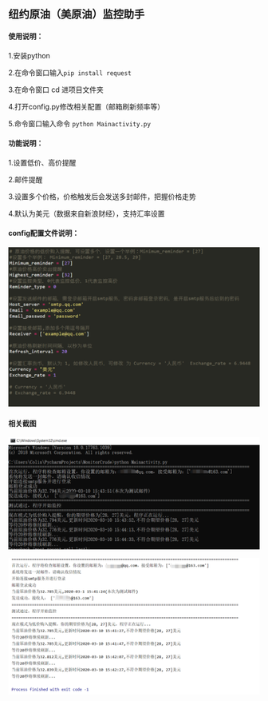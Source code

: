 ## 纽约原油（美原油）监控助手

#### 使用说明：

1.安装python

2.在命令窗口输入`pip install request`

3.在命令窗口 cd 进项目文件夹

4.打开config.py修改相关配置（邮箱刷新频率等）

5.命令窗口输入命令 `python Mainactivity.py` 

#### 功能说明：

1.设置低价、高价提醒

2.邮件提醒

3.设置多个价格，价格触发后会发送多封邮件，把握价格走势

4.默认为美元（数据来自新浪财经），支持汇率设置

#### config配置文件说明：

![image-20200310160206462](https://github.com/itimetime/MonitorCrude/blob/master/picture/image-20200310160206462.png)

#### 相关截图

![image-20200310160639902](https://github.com/itimetime/MonitorCrude/blob/master/picture/image-20200310160639902.png)

![image-20200310160559248](https://github.com/itimetime/MonitorCrude/blob/master/picture/image-20200310160559248.png)